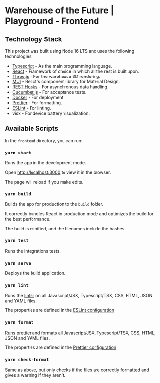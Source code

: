 # Warehouse of the Future | Playground - Frontend

## Technology Stack

This project was built using Node 16 LTS and uses the following technologies:

- [Typescript](https://www.typescriptlang.org/) - As the main programming language.
- [React](https://reactjs.org/) - Framework of choice in which all the rest is built upon.
- [Three.js](https://threejs.org/) - For the warehouse 3D rendering.
- [MUI](https://mui.com/) - React's component library for Material Design.
- [REST Hooks](https://resthooks.io/) - For asynchronous data handling.
- [Cucumber.js](https://cucumber.io/docs/installation/javascript/) - For acceptance tests.
- [Docker](https://www.docker.com/) - For deployment.
- [Prettier](https://prettier.io/) - For formatting.
- [ESLint](https://eslint.org/) - For linting.
- [visx](https://airbnb.io/visx/) - For device battery visualization.

## Available Scripts

In the `frontend` directory, you can run:

### `yarn start`

Runs the app in the development mode.

Open [http://localhost:3000](http://localhost:3000) to view it in the browser.

The page will reload if you make edits.

### `yarn build`

Builds the app for production to the `build` folder.

It correctly bundles React in production mode and optimizes the build for the best performance.

The build is minified, and the filenames include the hashes.

### `yarn test`

Runs the integrations tests.

### `yarn serve`

Deploys the build application.

### `yarn lint`

Runs the [linter](https://eslint.org/) on all Javascript/JSX, Typescript/TSX, CSS, HTML, JSON and YAML files.

The properties are defined in the [ESLint configuration](./.eslintrc.js)

### `yarn format`

Runs [prettier](https://prettier.io/) and formats all Javascript/JSX, Typescript/TSX, CSS, HTML, JSON and YAML files.

The properties are defined in the [Prettier configuration](./.prettierrc.json)

### `yarn check-format`

Same as above, but only checks if the files are correctly formatted and gives a warning if they aren't.
